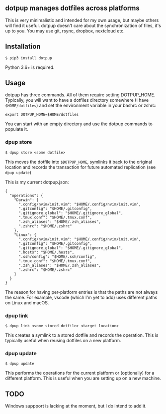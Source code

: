 ## dotpup manages dotfiles across platforms

This is very minimalistic and intended for my own usage, but maybe others
will find it useful. dotpup doesn't care about the synchronization of files,
it's up to you. You may use git, rsync, dropbox, nextcloud etc.

## Installation

```
$ pip3 install dotpup
```

Python 3.6+ is required.

## Usage

dotpup has three commands. All of them require setting DOTPUP_HOME. Typically,
you will want to have a dotfiles directory somewhere (I have `$HOME/dotfiles`)
and set the environment variable in your bashrc or zshrc:

```
export DOTPUP_HOME=$HOME/dotfiles
```

You can start with an empty directory and use the dotpup commands to populate it.

### dpup store

```
$ dpup store <some dotfile>
```

This moves the dotfile into `$DOTPUP_HOME`, symlinks it back to the original
location and records the transaction for future automated replication (see
`dpup update`)

This is my current dotpup.json:

```
{
  "operations": {
    "Darwin": {
      ".config/nvim/init.vim": "$HOME/.config/nvim/init.vim",
      ".gitconfig": "$HOME/.gitconfig",
      ".gitignore_global": "$HOME/.gitignore_global",
      ".tmux.conf": "$HOME/.tmux.conf",
      ".zsh_aliases": "$HOME/.zsh_aliases",
      ".zshrc": "$HOME/.zshrc"
    },
    "Linux": {
      ".config/nvim/init.vim": "$HOME/.config/nvim/init.vim",
      ".gitconfig": "$HOME/.gitconfig",
      ".gitignore_global": "$HOME/.gitignore_global",
      ".hosts": "$HOME/.hosts",
      ".ssh/config": "$HOME/.ssh/config",
      ".tmux.conf": "$HOME/.tmux.conf",
      ".zsh_aliases": "$HOME/.zsh_aliases",
      ".zshrc": "$HOME/.zshrc"
    }
  }
}
```

The reason for having per-platform entries is that the paths are not always the
same. For example, vscode (which I'm yet to add) uses different paths on Linux
and macOS.

### dpup link

```
$ dpup link <some stored dotfile> <target location>
```

This creates a symlink to a stored dotfile and records the operation. This is
typically useful when reusing dotfiles on a new platform.

### dpup update

```
$ dpup update
```

This performs the operations for the current platform or (optionally) for a
different platform. This is useful when you are setting up on a new machine.

## TODO

Windows suppport is lacking at the moment, but I do intend to add it.
